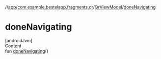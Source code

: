 //[app](../../index.md)/[com.example.bestelapp.fragments.qr](../index.md)/[QrViewModel](index.md)/[doneNavigating](done-navigating.md)



# doneNavigating  
[androidJvm]  
Content  
fun [doneNavigating](done-navigating.md)()  



